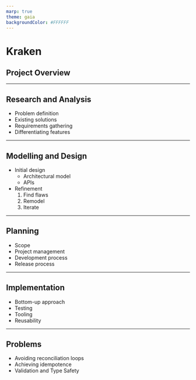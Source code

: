 ```yaml
---
marp: true
theme: gaia
backgroundColor: #FFFFFF
---
```


# **Kraken**
## Project Overview

---

## Research and Analysis

- Problem definition
- Existing solutions
- Requirements gathering
- Differentiating features

---

## Modelling and Design

- Initial design
    - Architectural model
    - APIs
- Refinement
    1. Find flaws
    2. Remodel
    3. Iterate

---

## Planning

- Scope
- Project management
- Development process
- Release process

---

## Implementation

- Bottom-up approach
- Testing
- Tooling
- Reusability

---

## Problems

- Avoiding reconciliation loops
- Achieving idempotence
- Validation and Type Safety
